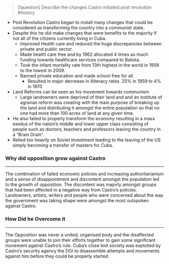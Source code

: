 > [!question] Describe the changes Castro initiated post revolution
> #history 



- Post Revolution Castro began to install many changes that could be considered as transforming the country into a communist state. 
- Despite this he did make changes that were benefits to the majority if not all of the citizens currently living in Cuba. 
	- Improved Health care and reduced the huge discrepancies between private and public sector. 
	- Made health care free and by 1962 allocated 4 times as much funding towards healthcare services compared to Batista. 
	- Took the infant mortality rate from 13th highest in the world in 1958 to the lowest in 2009. 
	- Banned private education and made school free for all. 
		- Resulted in major decrease in illiteracy rates. 25% in 1959 to 4% in 1970
- Land Reforms can be seen as his movement towards communism 
	- Large landowners were deprived of their land and and an institute of agrarian reform was creating with the main purpose of breaking up the land and distributing it amongst the entire population so that no one had more than 100 acres of land at any given time. 
- He also failed to properly transform the economy resulting in a mass exodus of the nation’s middle and lower upper class consisting of people such as doctors, teachers and professors leaving the country in a “Brain Drain”. 
- Relied too heavily on Soviet Investment leading to the leaving of the US simply becoming a transfer of masters for Cuba. 

### Why did opposition grow against Castro
---
The combination of failed economic policies and increasing authoritarianism and a sense of disappointment and discontent amongst the population led to the growth of opposition. The discontent was majorly amongst groups that had been affected in a negative way from Castro’s policies. Landowners, artists, writers and people who were concerned about the way the government was taking shape were amongst the most outspoken against Castro. 

### How Did he Overcome it
---
The Opposition was never a united, organised body and the disaffected groups were unable to join their efforts together to gain some significant movement against Castro’s rule. Cuba’s close knit society was exploited by Castro’s security agency the DGI to disassemble attempts and movements against him before they could be properly started. 